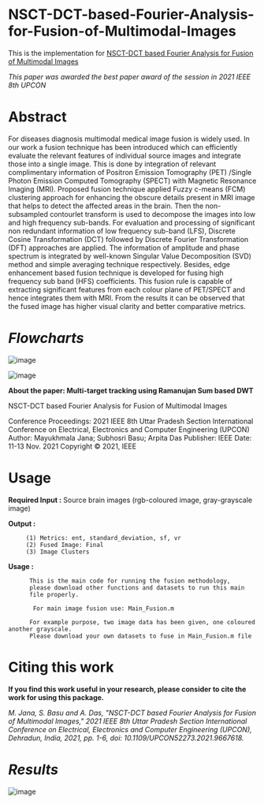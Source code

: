 # NSCT-DCT-based-Fourier-Analysis-for-Fusion-of-Multimodal-Images

This is the implementation for [NSCT-DCT based Fourier Analysis for Fusion of
Multimodal Images](https://ieeexplore.ieee.org/document/9667618)

_This paper was awarded the best paper award of the session in 2021 IEEE 8th UPCON_

# Abstract

For diseases diagnosis multimodal medical image fusion is widely used. In our work a fusion technique has been introduced which can efficiently evaluate the relevant features of individual source images and integrate those into a single image. This is done by integration of relevant complimentary information of Positron Emission Tomography (PET) /Single Photon Emission Computed Tomography (SPECT) with Magnetic Resonance Imaging (MRI). Proposed fusion technique applied Fuzzy c-means (FCM) clustering approach for enhancing the obscure details present in MRI image that helps to detect the affected areas in the brain. Then the non-subsampled contourlet transform is used to decompose the images into low and high frequency sub-bands. For evaluation and processing of significant non redundant information of low frequency sub-band (LFS), Discrete Cosine Transformation (DCT) followed by Discrete Fourier Transformation (DFT) approaches are applied. The information of amplitude and phase spectrum is integrated by well-known Singular Value Decomposition (SVD) method and simple averaging technique respectively. Besides, edge enhancement based fusion technique is developed for fusing high frequency sub band (HFS) coefficients. This fusion rule is capable of extracting significant features from each colour plane of PET/SPECT and hence integrates them with MRI. From the results it can be observed that the fused image has higher visual clarity and better comparative metrics.

# **_Flowcharts_**

![image](https://user-images.githubusercontent.com/81149819/226160437-06c84eed-74eb-4233-a855-1a9c91e6ee8a.png)

![image](https://user-images.githubusercontent.com/81149819/226160445-b21e6b9b-e3ac-4142-b350-7bfd887b21f1.png)

**About the paper: Multi-target tracking using Ramanujan Sum based DWT**

 NSCT-DCT based Fourier Analysis for Fusion of Multimodal Images
 
 Conference Proceedings: 2021 IEEE 8th Uttar Pradesh Section International Conference on     Electrical, Electronics and Computer Engineering (UPCON)
 Author: Mayukhmala Jana; Subhosri Basu; Arpita Das
 Publisher: IEEE
 Date: 11-13 Nov. 2021
 Copyright © 2021, IEEE
 
 # Usage
 
  **Required Input :** Source brain images (rgb-coloured image, gray-grayscale image)
 
  **Output :**  
  
         (1) Metrics: ent, standard_deviation, sf, vr
         (2) Fused Image: Final
         (3) Image Clusters
           
   **Usage :**
   
          This is the main code for running the fusion methodology,
          please download other functions and datasets to run this main
          file properly.
          
           For main image fusion use: Main_Fusion.m
          
          For example purpose, two image data has been given, one coloured another grayscale.
          Please download your own datasets to fuse in Main_Fusion.m file
          
  # Citing this work

**If you find this work useful in your research, please consider to cite the work for using this package.**

 _M. Jana, S. Basu and A. Das, "NSCT-DCT based Fourier Analysis for Fusion of Multimodal Images," 2021 IEEE 8th Uttar Pradesh Section International Conference on Electrical, Electronics and Computer Engineering (UPCON), Dehradun, India, 2021, pp. 1-6, doi: 10.1109/UPCON52273.2021.9667618._

# **_Results_**

![image](https://user-images.githubusercontent.com/81149819/226160467-c4e5222b-cb04-477e-a228-0f34ea5244e1.png)
